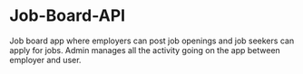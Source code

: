 # Job-Board-API
Job board app where employers can post job openings and job seekers can apply for jobs. Admin manages all the activity going on the app between employer and user.
